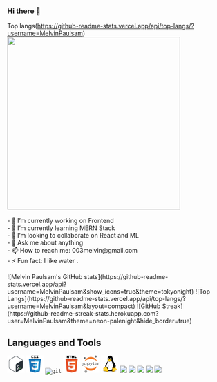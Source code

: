 ### Hi there 👋

Top langs(https://github-readme-stats.vercel.app/api/top-langs/?username=MelvinPaulsam)
<img src="https://media.giphy.com/media/bpmNf92LmkoMw/giphy.gif" width="400" height="400" />

<p>
- 🔭 I’m currently working on Frontend<br>
- 🌱 I’m currently learning MERN Stack<br>
- 👯 I’m looking to collaborate on React and ML<br>
- 💬 Ask me about anything<br>
- 📫 How to reach me: 003melvin@gmail.com<br>
- ⚡ Fun fact: I like water .<br>
</p>
![Melvin Paulsam's GitHub stats](https://github-readme-stats.vercel.app/api?username=MelvinPaulsam&show_icons=true&theme=tokyonight)
![Top Langs](https://github-readme-stats.vercel.app/api/top-langs/?username=MelvinPaulsam&layout=compact)
![GitHub Streak](https://github-readme-streak-stats.herokuapp.com?user=MelvinPaulsam&theme=neon-palenight&hide_border=true)

<h2>Languages and Tools</h2>

<code><img src="https://raw.githubusercontent.com/devicons/devicon/master/icons/bash/bash-original.svg" alt="bash" width="40" height="40"/></code>
<code><img src="https://raw.githubusercontent.com/devicons/devicon/master/icons/css3/css3-original-wordmark.svg" alt="css3" width="40" height="40"/></code>
<code><img src="https://www.vectorlogo.zone/logos/git-scm/git-scm-icon.svg" alt="git" width="40" height="40"/></code>
<code><img src="https://raw.githubusercontent.com/devicons/devicon/master/icons/html5/html5-original-wordmark.svg" alt="html5" width="40" height="40"/></code>
<code><img src="https://raw.githubusercontent.com/devicons/devicon/master/icons/jupyter/jupyter-original-wordmark.svg" alt="Jupyter" width="40" height="40"/></code>
<code><img src="https://raw.githubusercontent.com/devicons/devicon/master/icons/linux/linux-original.svg" alt="linux" width="40" height="40"/></code>
<code><img height="40" src="https://raw.githubusercontent.com/shinokada/shinokada/master/assets/python.png"></code>
<code><img height="40" src="https://raw.githubusercontent.com/shinokada/shinokada/master/assets/javascript.png"></code>
<code><img height="40" src="https://raw.githubusercontent.com/shinokada/shinokada/master/assets/php.png"></code>
<code><img height="40" src="https://raw.githubusercontent.com/shinokada/shinokada/master/assets/visual-studio-code.png"></code>
<code><img height="40" src="https://raw.githubusercontent.com/shinokada/shinokada/master/assets/vim.png"></code> 
